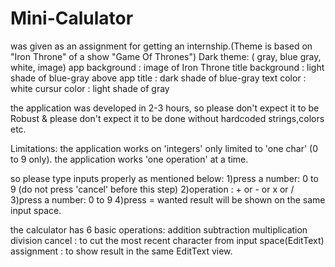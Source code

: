 # Mini-Calulator
was given as an assignment for getting an internship.(Theme is based on "Iron Throne" of a show "Game Of Thrones")
Dark theme: ( gray, blue gray, white, image)
app background : image of Iron Throne
title background : light shade of blue-gray
above app title : dark shade of blue-gray
text color : white
cursur color : light shade of gray

the application was developed in 2-3 hours, so please don't expect it to be Robust & please don't expect it to be done without hardcoded strings,colors etc.

Limitations:
the application works on 'integers' only limited to 'one char' (0 to 9 only).
the application works 'one operation' at a time.

so please type inputs properly as mentioned below:
1)press a number: 0 to 9 (do not press 'cancel' before this step)
2)operation : + or - or x or /
3)press a number: 0 to 9
4)press =
wanted result will be shown on the same input space.

the calculator has 6 basic operations:
addition
subtraction
multiplication
division
cancel : to cut the most recent character from input space(EditText)
assignment : to show result in the same EditText view.
